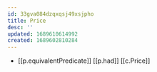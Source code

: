 ```yaml
---
id: 33gva084dzqxqsj49xsjpho
title: Price
desc: ''
updated: 1689610614992
created: 1689602810284
---
```


- [[p.equivalentPredicate]] [[p.had]] [[c.Price]]